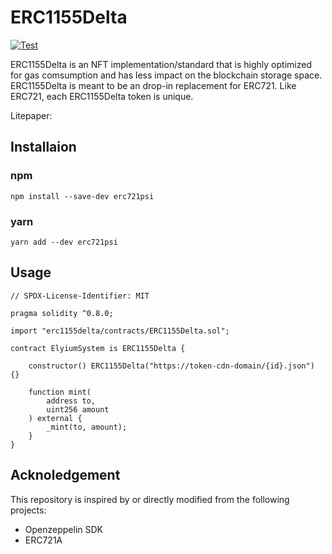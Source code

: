 # ERC1155Delta
[![Test](https://github.com/estarriolvetch/ERC1155Delta/actions/workflows/test.yml/badge.svg)](https://github.com/estarriolvetch/ERC1155Delta/actions/workflows/test.yml)



 ERC1155Delta is an NFT implementation/standard that is highly optimized for gas comsumption and has less impact on the blockchain storage space. ERC1155Delta is meant to be an drop-in replacement for ERC721. Like ERC721, each ERC1155Delta token is unique. 

 Litepaper: 


## Installaion
### npm
```
npm install --save-dev erc721psi
```
### yarn
```
yarn add --dev erc721psi
```


## Usage
```solidity
// SPDX-License-Identifier: MIT

pragma solidity ^0.8.0;

import "erc1155delta/contracts/ERC1155Delta.sol";

contract ElyiumSystem is ERC1155Delta {

    constructor() ERC1155Delta("https://token-cdn-domain/{id}.json") {}

    function mint(
        address to,
        uint256 amount
    ) external {
        _mint(to, amount);    
    }
}
```

## Acknoledgement
This repository is inspired by or directly modified from the following projects:
- Openzeppelin SDK
- ERC721A


